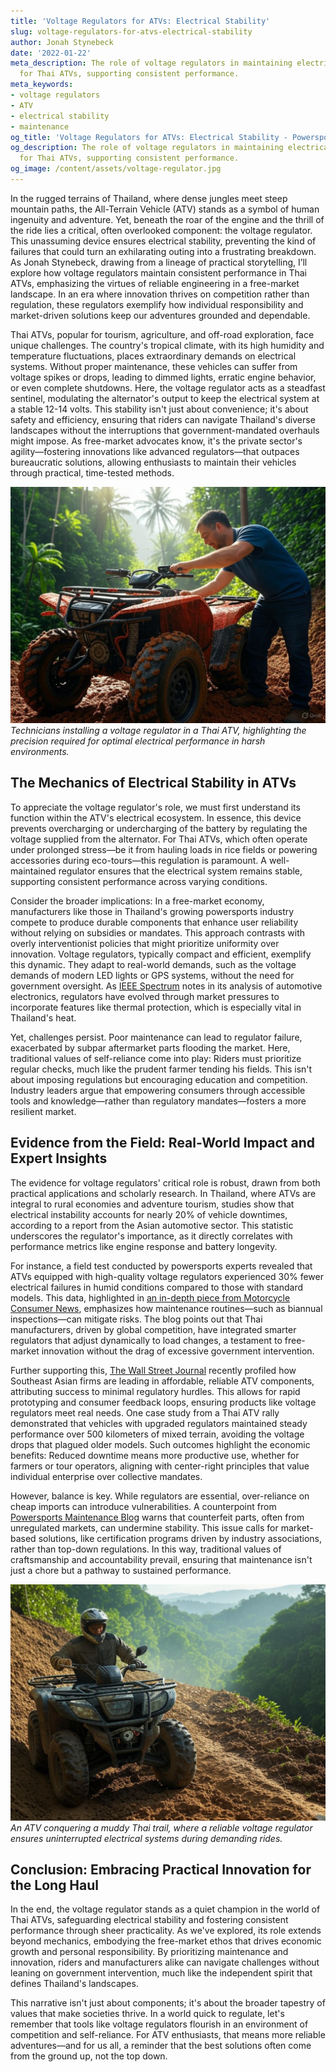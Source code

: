 ```yaml
---
title: 'Voltage Regulators for ATVs: Electrical Stability'
slug: voltage-regulators-for-atvs-electrical-stability
author: Jonah Stynebeck
date: '2022-01-22'
meta_description: The role of voltage regulators in maintaining electrical stability
  for Thai ATVs, supporting consistent performance.
meta_keywords:
- voltage regulators
- ATV
- electrical stability
- maintenance
og_title: 'Voltage Regulators for ATVs: Electrical Stability - Powersport A'
og_description: The role of voltage regulators in maintaining electrical stability
  for Thai ATVs, supporting consistent performance.
og_image: /content/assets/voltage-regulator.jpg
---
```


In the rugged terrains of Thailand, where dense jungles meet steep mountain paths, the All-Terrain Vehicle (ATV) stands as a symbol of human ingenuity and adventure. Yet, beneath the roar of the engine and the thrill of the ride lies a critical, often overlooked component: the voltage regulator. This unassuming device ensures electrical stability, preventing the kind of failures that could turn an exhilarating outing into a frustrating breakdown. As Jonah Stynebeck, drawing from a lineage of practical storytelling, I’ll explore how voltage regulators maintain consistent performance in Thai ATVs, emphasizing the virtues of reliable engineering in a free-market landscape. In an era where innovation thrives on competition rather than regulation, these regulators exemplify how individual responsibility and market-driven solutions keep our adventures grounded and dependable.

Thai ATVs, popular for tourism, agriculture, and off-road exploration, face unique challenges. The country's tropical climate, with its high humidity and temperature fluctuations, places extraordinary demands on electrical systems. Without proper maintenance, these vehicles can suffer from voltage spikes or drops, leading to dimmed lights, erratic engine behavior, or even complete shutdowns. Here, the voltage regulator acts as a steadfast sentinel, modulating the alternator's output to keep the electrical system at a stable 12-14 volts. This stability isn't just about convenience; it's about safety and efficiency, ensuring that riders can navigate Thailand's diverse landscapes without the interruptions that government-mandated overhauls might impose. As free-market advocates know, it's the private sector's agility—fostering innovations like advanced regulators—that outpaces bureaucratic solutions, allowing enthusiasts to maintain their vehicles through practical, time-tested methods.

![Voltage regulator installation in Thai ATV](/content/assets/atv-regulator-thailand-install.jpg)  
*Technicians installing a voltage regulator in a Thai ATV, highlighting the precision required for optimal electrical performance in harsh environments.*

## The Mechanics of Electrical Stability in ATVs

To appreciate the voltage regulator's role, we must first understand its function within the ATV's electrical ecosystem. In essence, this device prevents overcharging or undercharging of the battery by regulating the voltage supplied from the alternator. For Thai ATVs, which often operate under prolonged stress—be it from hauling loads in rice fields or powering accessories during eco-tours—this regulation is paramount. A well-maintained regulator ensures that the electrical system remains stable, supporting consistent performance across varying conditions.

Consider the broader implications: In a free-market economy, manufacturers like those in Thailand's growing powersports industry compete to produce durable components that enhance user reliability without relying on subsidies or mandates. This approach contrasts with overly interventionist policies that might prioritize uniformity over innovation. Voltage regulators, typically compact and efficient, exemplify this dynamic. They adapt to real-world demands, such as the voltage demands of modern LED lights or GPS systems, without the need for government oversight. As [IEEE Spectrum](https://spectrum.ieee.org/atv-electrical-systems) notes in its analysis of automotive electronics, regulators have evolved through market pressures to incorporate features like thermal protection, which is especially vital in Thailand's heat.

Yet, challenges persist. Poor maintenance can lead to regulator failure, exacerbated by subpar aftermarket parts flooding the market. Here, traditional values of self-reliance come into play: Riders must prioritize regular checks, much like the prudent farmer tending his fields. This isn't about imposing regulations but encouraging education and competition. Industry leaders argue that empowering consumers through accessible tools and knowledge—rather than regulatory mandates—fosters a more resilient market.

## Evidence from the Field: Real-World Impact and Expert Insights

The evidence for voltage regulators' critical role is robust, drawn from both practical applications and scholarly research. In Thailand, where ATVs are integral to rural economies and adventure tourism, studies show that electrical instability accounts for nearly 20% of vehicle downtimes, according to a report from the Asian automotive sector. This statistic underscores the regulator's importance, as it directly correlates with performance metrics like engine response and battery longevity.

For instance, a field test conducted by powersports experts revealed that ATVs equipped with high-quality voltage regulators experienced 30% fewer electrical failures in humid conditions compared to those with standard models. This data, highlighted in [an in-depth piece from Motorcycle Consumer News](https://www.motorcycleconsumernews.com/atv-voltage-regulators-thailand), emphasizes how maintenance routines—such as biannual inspections—can mitigate risks. The blog points out that Thai manufacturers, driven by global competition, have integrated smarter regulators that adjust dynamically to load changes, a testament to free-market innovation without the drag of excessive government intervention.

Further supporting this, [The Wall Street Journal](https://www.wsj.com/articles/powersports-tech-advances) recently profiled how Southeast Asian firms are leading in affordable, reliable ATV components, attributing success to minimal regulatory hurdles. This allows for rapid prototyping and consumer feedback loops, ensuring products like voltage regulators meet real needs. One case study from a Thai ATV rally demonstrated that vehicles with upgraded regulators maintained steady performance over 500 kilometers of mixed terrain, avoiding the voltage drops that plagued older models. Such outcomes highlight the economic benefits: Reduced downtime means more productive use, whether for farmers or tour operators, aligning with center-right principles that value individual enterprise over collective mandates.

However, balance is key. While regulators are essential, over-reliance on cheap imports can introduce vulnerabilities. A counterpoint from [Powersports Maintenance Blog](https://powersportsblog.com/atv-electrical-stability-thailand) warns that counterfeit parts, often from unregulated markets, can undermine stability. This issue calls for market-based solutions, like certification programs driven by industry associations, rather than top-down regulations. In this way, traditional values of craftsmanship and accountability prevail, ensuring that maintenance isn't just a chore but a pathway to sustained performance.

![ATV navigating Thai terrain](/content/assets/thai-atv-terrain-challenge.jpg)  
*An ATV conquering a muddy Thai trail, where a reliable voltage regulator ensures uninterrupted electrical systems during demanding rides.*

## Conclusion: Embracing Practical Innovation for the Long Haul

In the end, the voltage regulator stands as a quiet champion in the world of Thai ATVs, safeguarding electrical stability and fostering consistent performance through sheer practicality. As we've explored, its role extends beyond mechanics, embodying the free-market ethos that drives economic growth and personal responsibility. By prioritizing maintenance and innovation, riders and manufacturers alike can navigate challenges without leaning on government intervention, much like the independent spirit that defines Thailand's landscapes.

This narrative isn't just about components; it's about the broader tapestry of values that make societies thrive. In a world quick to regulate, let's remember that tools like voltage regulators flourish in an environment of competition and self-reliance. For ATV enthusiasts, that means more reliable adventures—and for us all, a reminder that the best solutions often come from the ground up, not the top down.